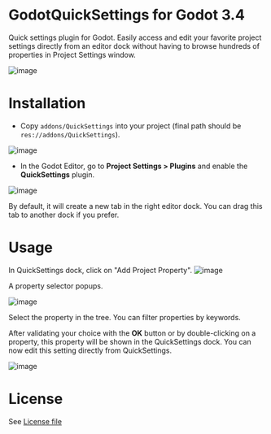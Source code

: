 # GodotQuickSettings for Godot 3.4
Quick settings plugin for Godot.
Easily access and edit your favorite project settings directly from an editor dock without having to browse hundreds of properties in Project Settings window.

![image](https://user-images.githubusercontent.com/3649998/151447483-b9a8c184-b0d5-483c-b7e6-aac6304bddba.png)

# Installation
- Copy `addons/QuickSettings` into your project (final path should be `res://addons/QuickSettings`).

![image](https://user-images.githubusercontent.com/3649998/151448789-6d821080-01ad-49df-9b68-730e9ddcd965.png)

- In the Godot Editor, go to **Project Settings > Plugins** and enable the **QuickSettings** plugin.

![image](https://user-images.githubusercontent.com/3649998/151448713-234bc5ff-5461-402a-a766-6311bdd4f566.png)

By default, it will create a new tab in the right editor dock. You can drag this tab to another dock if you prefer.

# Usage
In QuickSettings dock, click on "Add Project Property". ![image](https://user-images.githubusercontent.com/3649998/151447700-b8ee152f-490a-4a98-b5c1-31ed507554d8.png)

A property selector popups.

![image](https://user-images.githubusercontent.com/3649998/151447827-51eafd1a-35d3-4d50-a188-0c703223b3a7.png)

Select the property in the tree. You can filter properties by keywords.


After validating your choice with the **OK** button or by double-clicking on a property, this property will be shown in the QuickSettings dock.
You can now edit this setting directly from QuickSettings.

![image](https://user-images.githubusercontent.com/3649998/151448254-828f53bc-2d4f-450a-8ec1-a71bf5b0a669.png)

# License

See [License file](./LICENSE)

